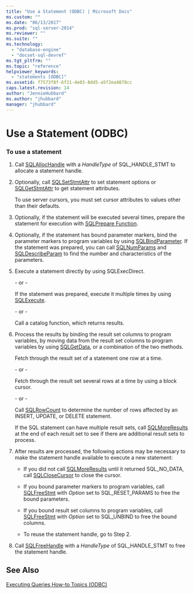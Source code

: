 ```yaml
---
title: "Use a Statement (ODBC) | Microsoft Docs"
ms.custom: ""
ms.date: "06/13/2017"
ms.prod: "sql-server-2014"
ms.reviewer: ""
ms.suite: ""
ms.technology: 
  - "database-engine"
  - "docset-sql-devref"
ms.tgt_pltfrm: ""
ms.topic: "reference"
helpviewer_keywords: 
  - "statements [ODBC]"
ms.assetid: f7573f8f-6f21-4e03-8dd5-a5f2ea4878cc
caps.latest.revision: 14
author: "JennieHubbard"
ms.author: "jhubbard"
manager: "jhubbard"
---
```

# Use a Statement (ODBC)
    
### To use a statement  
  
1.  Call [SQLAllocHandle](http://go.microsoft.com/fwlink/?LinkId=58396) with a *HandleType* of SQL_HANDLE_STMT to allocate a statement handle.  
  
2.  Optionally, call [SQLSetStmtAttr](../../native-client-odbc-api/sqlsetstmtattr.md) to set statement options or [SQLGetStmtAttr](../../native-client-odbc-api/sqlgetstmtattr.md) to get statement attributes.  
  
     To use server cursors, you must set cursor attributes to values other than their defaults.  
  
3.  Optionally, if the statement will be executed several times, prepare the statement for execution with [SQLPrepare Function](http://go.microsoft.com/fwlink/?LinkId=59360).  
  
4.  Optionally, if the statement has bound parameter markers, bind the parameter markers to program variables by using [SQLBindParameter](../../native-client-odbc-api/sqlbindparameter.md). If the statement was prepared, you can call [SQLNumParams](http://go.microsoft.com/fwlink/?LinkId=58404) and [SQLDescribeParam](../../native-client-odbc-api/sqldescribeparam.md) to find the number and characteristics of the parameters.  
  
5.  Execute a statement directly by using SQLExecDirect.  
  
     \- or -  
  
     If the statement was prepared, execute it multiple times by using [SQLExecute](http://go.microsoft.com/fwlink/?LinkId=58400).  
  
     \- or -  
  
     Call a catalog function, which returns results.  
  
6.  Process the results by binding the result set columns to program variables, by moving data from the result set columns to program variables by using [SQLGetData](../../native-client-odbc-api/sqlgetdata.md), or a combination of the two methods.  
  
     Fetch through the result set of a statement one row at a time.  
  
     \- or -  
  
     Fetch through the result set several rows at a time by using a block cursor.  
  
     \- or -  
  
     Call [SQLRowCount](../../native-client-odbc-api/sqlrowcount.md) to determine the number of rows affected by an INSERT, UPDATE, or DELETE statement.  
  
     If the SQL statement can have multiple result sets, call [SQLMoreResults](../../native-client-odbc-api/sqlmoreresults.md) at the end of each result set to see if there are additional result sets to process.  
  
7.  After results are processed, the following actions may be necessary to make the statement handle available to execute a new statement:  
  
    -   If you did not call [SQLMoreResults](../../native-client-odbc-api/sqlmoreresults.md) until it returned SQL_NO_DATA, call [SQLCloseCursor](../../native-client-odbc-api/sqlclosecursor.md) to close the cursor.  
  
    -   If you bound parameter markers to program variables, call [SQLFreeStmt](../../native-client-odbc-api/sqlfreestmt.md) with *Option* set to SQL_RESET_PARAMS to free the bound parameters.  
  
    -   If you bound result set columns to program variables, call [SQLFreeStmt](../../native-client-odbc-api/sqlfreestmt.md) with *Option* set to SQL_UNBIND to free the bound columns.  
  
    -   To reuse the statement handle, go to Step 2.  
  
8.  Call [SQLFreeHandle](../../native-client-odbc-api/sqlfreehandle.md) with a *HandleType* of SQL_HANDLE_STMT to free the statement handle.  
  
## See Also  
 [Executing Queries How-to Topics &#40;ODBC&#41;](executing-queries-how-to-topics-odbc.md)  
  
  